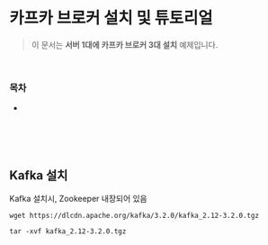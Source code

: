 <br>

# 카프카 브로커 설치 및 튜토리얼
> 이 문서는 **서버 1대에 카프카 브로커 3대 설치**  예제입니다. 
<br>

### 목차
- 
<br>
<br>
<br>

## Kafka 설치
Kafka 설치시, Zookeeper 내장되어 있음

```
wget https://dlcdn.apache.org/kafka/3.2.0/kafka_2.12-3.2.0.tgz

tar -xvf kafka_2.12-3.2.0.tgz
```

